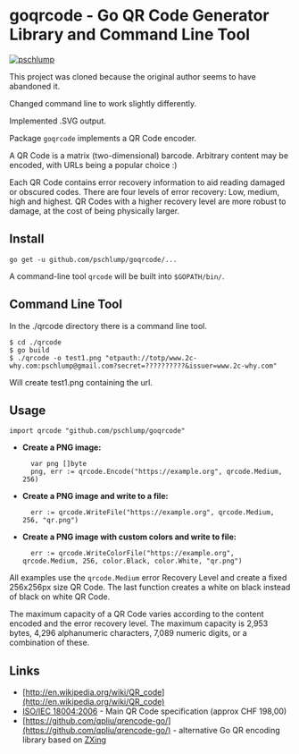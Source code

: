 # goqrcode - Go QR Code Generator Library and Command Line Tool

[![pschlump](https://circleci.com/gh/pschlump/goqrcode.svg?style=svg)](https://app.circleci.com/pipelines/github/pschlump/goqrcode)

This project was cloned because the original author seems to have abandoned it.

Changed command line to work slightly differently.

Implemented .SVG output.

Package `goqrcode` implements a QR Code encoder. 

A QR Code is a matrix (two-dimensional) barcode. Arbitrary content may be encoded, with URLs being a popular choice :)

Each QR Code contains error recovery information to aid reading damaged or obscured codes. There are four levels of error recovery: Low, medium, high and highest. QR Codes with a higher recovery level are more robust to damage, at the cost of being physically larger.

## Install

    go get -u github.com/pschlump/goqrcode/...

A command-line tool `qrcode` will be built into `$GOPATH/bin/`.

## Command Line Tool

In the ./qrcode directory there is a command line tool.

```
$ cd ./qrcode
$ go build
$ ./qrcode -o test1.png "otpauth://totp/www.2c-why.com:pschlump@gmail.com?secret=??????????&issuer=www.2c-why.com"
```

Will create test1.png containing the url.


## Usage

    import qrcode "github.com/pschlump/goqrcode"

- **Create a PNG image:**

        var png []byte
        png, err := qrcode.Encode("https://example.org", qrcode.Medium, 256)

- **Create a PNG image and write to a file:**

        err := qrcode.WriteFile("https://example.org", qrcode.Medium, 256, "qr.png")

- **Create a PNG image with custom colors and write to file:**

        err := qrcode.WriteColorFile("https://example.org", qrcode.Medium, 256, color.Black, color.White, "qr.png")

All examples use the `qrcode.Medium` error Recovery Level and create a fixed
256x256px size QR Code. The last function creates a white on black instead of black
on white QR Code.

The maximum capacity of a QR Code varies according to the content encoded and
the error recovery level. The maximum capacity is 2,953 bytes, 4,296
alphanumeric characters, 7,089 numeric digits, or a combination of these.

## Links

- [http://en.wikipedia.org/wiki/QR_code](http://en.wikipedia.org/wiki/QR_code)
- [ISO/IEC 18004:2006](http://www.iso.org/iso/catalogue_detail.htm?csnumber=43655) - Main QR Code specification (approx CHF 198,00)<br>
- [https://github.com/qpliu/qrencode-go/](https://github.com/qpliu/qrencode-go/) - alternative Go QR encoding library based on [ZXing](https://github.com/zxing/zxing)
